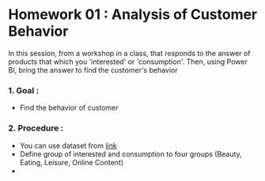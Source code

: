 # Homework 01 : Analysis of Customer Behavior

In this session, from a workshop in a class, that responds to the answer of products that which you 'interested' or 'consumption'. Then, using Power BI, bring the answer to find the customer's behavior

### 1. Goal : 
  - Find the behavior of customer

### 2. Procedure :
  - You can use dataset from [link](https://drive.google.com/file/d/19dR5YQxeDFLlQKZKbv71aFiDwbAEMzlb/view?usp=sharing)
  - Define group of interested and consumption to four groups (Beauty, Eating, Leisure, Online Content)
  - 
